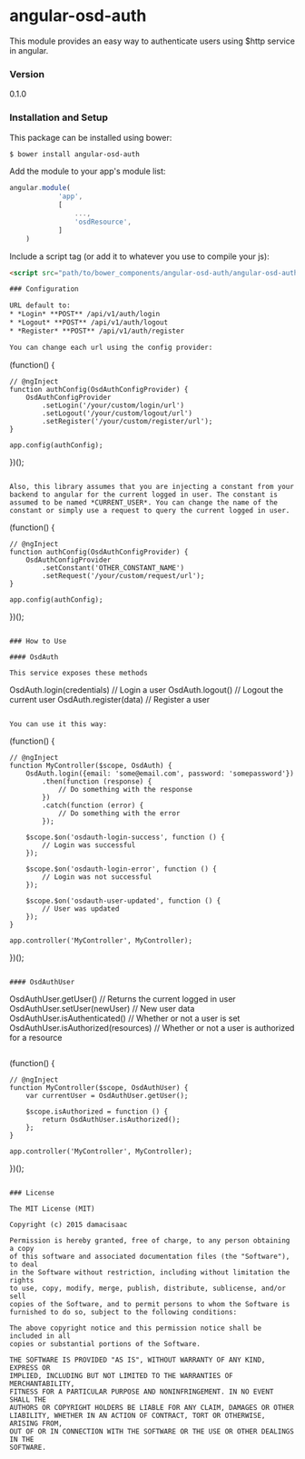 # angular-osd-auth

This module provides an easy way to authenticate users using $http service in angular.

### Version
0.1.0

### Installation and Setup

This package can be installed using bower:
```sh
$ bower install angular-osd-auth
```

Add the module to your app's module list:

```js
angular.module(
            'app',
            [
                ...,
                'osdResource',
            ]
    )
```

Include a script tag (or add it to whatever you use to compile your js):
```html
<script src="path/to/bower_components/angular-osd-auth/angular-osd-auth.min.js"></script>

### Configuration

URL default to:
* *Login* **POST** /api/v1/auth/login
* *Logout* **POST** /api/v1/auth/logout
* *Register* **POST** /api/v1/auth/register

You can change each url using the config provider:

```
(function() {

    // @ngInject
    function authConfig(OsdAuthConfigProvider) {
        OsdAuthConfigProvider
            .setLogin('/your/custom/login/url')
            .setLogout('/your/custom/logout/url')
            .setRegister('/your/custom/register/url');
    }

    app.config(authConfig);
})();
```

Also, this library assumes that you are injecting a constant from your backend to angular for the current logged in user. The constant is assumed to be named *CURRENT_USER*. You can change the name of the constant or simply use a request to query the current logged in user.

```
(function() {

    // @ngInject
    function authConfig(OsdAuthConfigProvider) {
        OsdAuthConfigProvider
            .setConstant('OTHER_CONSTANT_NAME')
            .setRequest('/your/custom/request/url');
    }

    app.config(authConfig);
})();
```

### How to Use

#### OsdAuth

This service exposes these methods

```
OsdAuth.login(credentials) // Login a user
OsdAuth.logout()           // Logout the current user
OsdAuth.register(data)     // Register a user
```

You can use it this way:

```
(function() {

    // @ngInject
    function MyController($scope, OsdAuth) {
        OsdAuth.login({email: 'some@email.com', password: 'somepassword'})
            .then(function (response) {
                // Do something with the response
            })
            .catch(function (error) {
                // Do something with the error
            });

        $scope.$on('osdauth-login-success', function () {
            // Login was successful
        });

        $scope.$on('osdauth-login-error', function () {
            // Login was not successful
        });

        $scope.$on('osdauth-user-updated', function () {
            // User was updated
        });
    }

    app.controller('MyController', MyController);
})();
```

#### OsdAuthUser

```
OsdAuthUser.getUser()               // Returns the current logged in user
OsdAuthUser.setUser(newUser)        // New user data
OsdAuthUser.isAuthenticated()       // Whether or not a user is set
OsdAuthUser.isAuthorized(resources) // Whether or not a user is authorized for a resource
```

```
(function() {

    // @ngInject
    function MyController($scope, OsdAuthUser) {
        var currentUser = OsdAuthUser.getUser();

        $scope.isAuthorized = function () {
            return OsdAuthUser.isAuthorized();
        };
    }

    app.controller('MyController', MyController);
})();
```

### License

The MIT License (MIT)

Copyright (c) 2015 damacisaac

Permission is hereby granted, free of charge, to any person obtaining a copy
of this software and associated documentation files (the "Software"), to deal
in the Software without restriction, including without limitation the rights
to use, copy, modify, merge, publish, distribute, sublicense, and/or sell
copies of the Software, and to permit persons to whom the Software is
furnished to do so, subject to the following conditions:

The above copyright notice and this permission notice shall be included in all
copies or substantial portions of the Software.

THE SOFTWARE IS PROVIDED "AS IS", WITHOUT WARRANTY OF ANY KIND, EXPRESS OR
IMPLIED, INCLUDING BUT NOT LIMITED TO THE WARRANTIES OF MERCHANTABILITY,
FITNESS FOR A PARTICULAR PURPOSE AND NONINFRINGEMENT. IN NO EVENT SHALL THE
AUTHORS OR COPYRIGHT HOLDERS BE LIABLE FOR ANY CLAIM, DAMAGES OR OTHER
LIABILITY, WHETHER IN AN ACTION OF CONTRACT, TORT OR OTHERWISE, ARISING FROM,
OUT OF OR IN CONNECTION WITH THE SOFTWARE OR THE USE OR OTHER DEALINGS IN THE
SOFTWARE.
